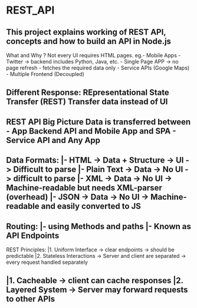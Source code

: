 # REST_API
This project explains working of REST API, concepts and how to build an API in Node.js
------------------------------------------------------
What and Why ?
Not every UI requires HTML pages.
eg.- Mobile Apps - Twitter -> backend includes Python,      Java, etc.
    - Single Page APP -> no page refresh
    - fetches the required data only
    - Service APIs (Google Maps)
    - Multiple Frontend (Decoupled)

Different Response:
REpresentational State Transfer (REST)
Transfer data instead of UI
------------------------------------------------------
REST API Big Picture
Data is transferred between 
    - App Backend API and Mobile App and SPA
    - Service API and Any App
------------------------------------------------------
Data Formats:
|- HTML -> Data + Structure -> UI -> Difficult to parse
|- Plain Text -> Data -> No UI -> difficult to parse
|- XML -> Data -> No UI -> Machine-readable but needs XML-parser (overhead)
|- JSON -> Data -> No UI -> Machine-readable and easily converted to JS
------------------------------------------------------
Routing:
|- using Methods and paths
|- Known as API Endpoints
------------------------------------------------------
REST Principles:
|1. Uniform Interface -> clear endpoints -> should be predictable 
|2. Stateless Interactions -> Server and client are separated -> every request handled separately

|1. Cacheable -> client can cache responses
|2. Layered System -> Server may forward requests to other APIs
------------------------------------------------------

